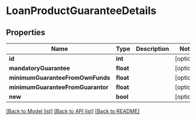 # LoanProductGuaranteeDetails

## Properties
Name | Type | Description | Notes
------------ | ------------- | ------------- | -------------
**id** | **int** |  | [optional] 
**mandatoryGuarantee** | **float** |  | [optional] 
**minimumGuaranteeFromOwnFunds** | **float** |  | [optional] 
**minimumGuaranteeFromGuarantor** | **float** |  | [optional] 
**new** | **bool** |  | [optional] 

[[Back to Model list]](../../README.md#documentation-for-models) [[Back to API list]](../../README.md#documentation-for-api-endpoints) [[Back to README]](../../README.md)

